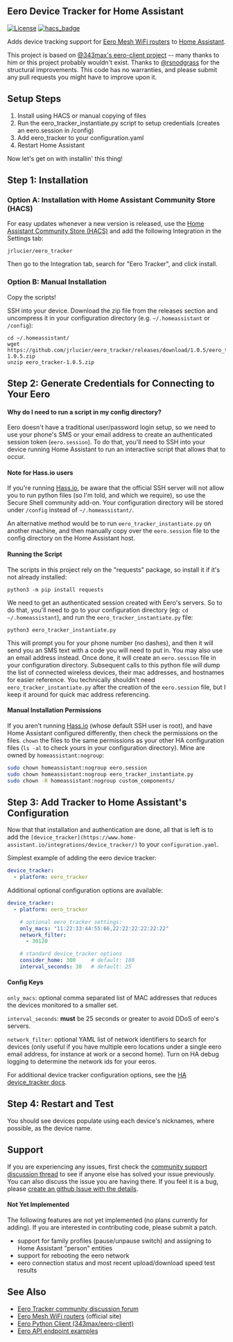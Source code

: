 ## Eero Device Tracker for Home Assistant

[![License](https://img.shields.io/badge/License-Apache%202.0-blue.svg)](https://opensource.org/licenses/Apache-2.0)
[![hacs_badge](https://img.shields.io/badge/HACS-Default-orange.svg)](https://github.com/custom-components/hacs)

Adds device tracking support for [Eero Mesh WiFi routers](https://eero.com/) to [Home Assistant](https://www.home-assistant.io/).

This project is based on [@343max's eero-client project](https://github.com/343max/eero-client) -- many thanks to him or this project probably wouldn't exist. Thanks to [@rsnodgrass](https://github.com/rsnodgrass) for the structural improvements. This code has no warranties, and please submit any pull requests you might have to improve upon it.

## Setup Steps

1. Install using HACS or manual copying of files
2. Run the eero_tracker_instantiate.py script to setup credentials (creates an eero.session in /config)
3. Add eero_tracker to your configuration.yaml
4. Restart Home Assistant

Now let's get on with installin' this thing!

## Step 1: Installation

### Option A: Installation with Home Assistant Community Store (HACS)

For easy updates whenever a new version is released, use the [Home Assistant Community Store (HACS)](https://github.com/hacs/integration) and add the following Integration in the Settings tab:

```
jrlucier/eero_tracker
```

Then go to the Integration tab, search for "Eero Tracker", and click install.

### Option B: Manual Installation

Copy the scripts!

SSH into your device. Download the zip file from the releases section and uncompress it in your configuration directory (e.g. `~/.homeassistant` or `/config`):

```
cd ~/.homeassistant/
wget https://github.com/jrlucier/eero_tracker/releases/download/1.0.5/eero_tracker-1.0.5.zip
unzip eero_tracker-1.0.5.zip
```

## Step 2: Generate Credentials for Connecting to Your Eero

#### Why do I need to run a script in my config directory?

Eero doesn't have a traditional user/password login setup, so we need to use your phone's SMS or your email address to create an authenticated session token (`eero.session`). To do that, you'll need to SSH into your device running Home Assistant to run an interactive script that allows that to occur.

#### Note for Hass.io users

If you're running [Hass.io](https://www.home-assistant.io/hassio/), be aware that the official SSH server will not allow you to run python files (so I'm told, and which we require), so use the Secure Shell community add-on. Your configuration directory will be stored under `/config` instead of `~/.homeassistant/`.

An alternative method would be to run `eero_tracker_instantiate.py` on another machine, and then manually copy over the `eero.session` file to the config directory on the Home Assistant host.

#### Running the Script

The scripts in this project rely on the "requests" package, so install it if it's not already installed:

```
python3 -m pip install requests
```

We need to get an authenticated session created with Eero's servers. So to do that, you'll need to go to your configuration directory (eg: `cd ~/.homeassistant`), and run the `eero_tracker_instantiate.py` file:

```
python3 eero_tracker_instantiate.py
```

This will prompt you for your phone number (no dashes), and then it will send you an SMS text with a code you will need to put in. You may also use an email address instead. Once done, it will create an `eero.session` file in your configuration directory.  Subsequent calls to this python file will dump the list of connected wireless devices, their mac addresses, and hostnames for easier reference.  You technically shouldn't need `eero_tracker_instantiate.py` after the creation of the `eero.session` file, but I keep it around for quick mac address referencing.

#### Manual Installation Permissions

If you aren't running [Hass.io](https://www.home-assistant.io/hassio/) (whose default SSH user is root), and have Home Assistant configured differently, then check the permissions on the files. `chown` the files to the same permissions as your other HA configuration files (`ls -al` to check yours in your configuration directory). Mine are owned by `homeassistant:nogroup`:

```bash
sudo chown homeassistant:nogroup eero.session
sudo chown homeassistant:nogroup eero_tracker_instantiate.py 
sudo chown -R homeassistant:nogroup custom_components/
```

## Step 3: Add Tracker to Home Assistant's Configuration

Now that that installation and authentication are done, all that is left is to add the `[device_tracker](https://www.home-assistant.io/integrations/device_tracker/)` to your `configuration.yaml`.

Simplest example of adding the eero device tracker:

```yaml
device_tracker:
  - platform: eero_tracker
```

Additional optional configuration options are available:

```yaml
device_tracker:
  - platform: eero_tracker

    # optional eero_tracker settings:
    only_macs: "11:22:33:44:55:66,22:22:22:22:22:22"
    network_filter:
      - 30120

    # standard device_tracker options
    consider_home: 300     # default: 180
    interval_seconds: 30   # default: 25
```

#### Config Keys

`only_macs`: optional comma separated list of MAC addresses that reduces the devices monitored to a smaller set.

`interval_seconds`: **must** be 25 seconds or greater to avoid DDoS of eero's servers.

`network_filter`: optional YAML list of network identifiers to search for devices (only useful if you have multiple eero locations under a single eero email address, for instance at work or a second home). Turn on HA debug logging to determine the network ids for your eeros.

For additional device tracker configuration options, see the [HA device_tracker docs](https://www.home-assistant.io/integrations/device_tracker/).

## Step 4: Restart and Test

You should see devices populate using each device's nicknames, where possible, as the device name.

## Support

If you are experiencing any issues, first check the [community support discussion thread](https://community.home-assistant.io/t/eero-support/21153) to see if anyone else has solved your issue previously. You can also discuss the issue you are having there. If you feel it is a bug, please [create an github Issue with the details](https://github.com/jrlucier/eero_tracker/issues).

#### Not Yet Implemented

The following features are not yet implemented (no plans currently for adding). If you are interested in contributing code, please submit a patch.

- support for family profiles (pause/unpause switch) and assigning to Home Assistant "person" entities
- support for rebooting the eero network
- eero connection status and most recent upload/download speed test results

## See Also

* [Eero Tracker community discussion forum](https://community.home-assistant.io/t/eero-support/21153)
* [Eero Mesh WiFi routers](https://eero.com/) (official site)
* [Eero Python Client (343max/eero-client)](https://github.com/343max/eero-client)
* [Eero API endpoint examples](https://github.com/yepher/eeroMonitor)
